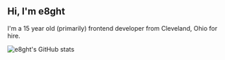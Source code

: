 <h2>Hi, I'm e8ght</h2>
<p>I'm a 15 year old (primarily) frontend developer from Cleveland, Ohio for hire.</p>

![e8ght's GitHub stats](https://github-readme-stats.vercel.app/api?username=e8ght-fe&count_private=true&hide_border=true&theme=dark)
